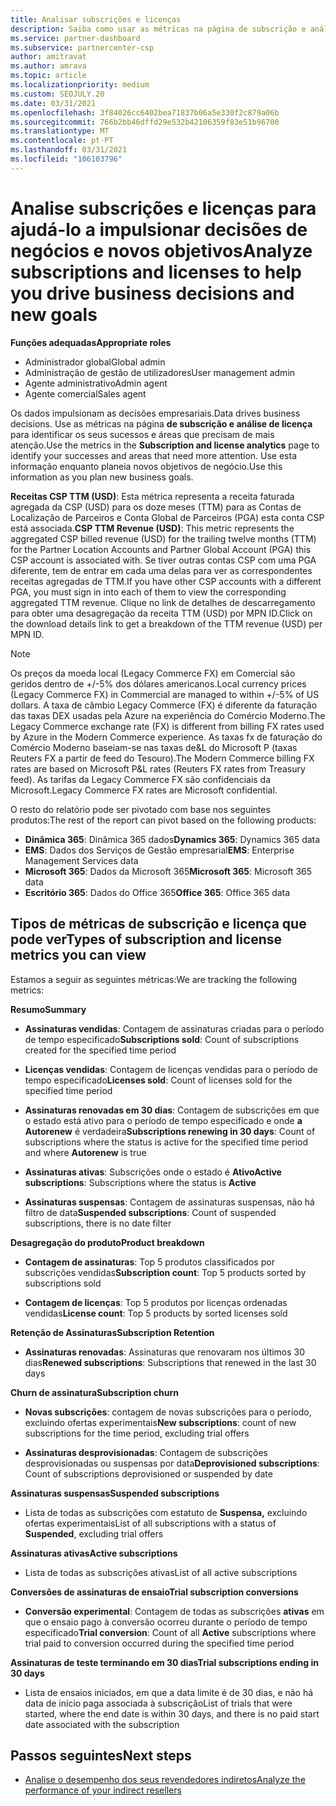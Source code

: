 ```yaml
---
title: Analisar subscrições e licenças
description: Saiba como usar as métricas na página de subscrição e análise de licenças para identificar os seus sucessos e áreas que precisam de mais atenção.
ms.service: partner-dashboard
ms.subservice: partnercenter-csp
author: amitravat
ms.author: amrava
ms.topic: article
ms.localizationpriority: medium
ms.custom: SEOJULY.20
ms.date: 03/31/2021
ms.openlocfilehash: 3f84026cc6402bea71837b06a5e330f2c879a06b
ms.sourcegitcommit: 766b2bb46dffd29e532b42106359f83e51b96700
ms.translationtype: MT
ms.contentlocale: pt-PT
ms.lasthandoff: 03/31/2021
ms.locfileid: "106103796"
---
```

# <a name="analyze-subscriptions-and-licenses-to-help-you-drive-business-decisions-and-new-goals"></a><span data-ttu-id="b7828-103">Analise subscrições e licenças para ajudá-lo a impulsionar decisões de negócios e novos objetivos</span><span class="sxs-lookup"><span data-stu-id="b7828-103">Analyze subscriptions and licenses to help you drive business decisions and new goals</span></span>

<span data-ttu-id="b7828-104">**Funções adequadas**</span><span class="sxs-lookup"><span data-stu-id="b7828-104">**Appropriate roles**</span></span>

- <span data-ttu-id="b7828-105">Administrador global</span><span class="sxs-lookup"><span data-stu-id="b7828-105">Global admin</span></span>
- <span data-ttu-id="b7828-106">Administração de gestão de utilizadores</span><span class="sxs-lookup"><span data-stu-id="b7828-106">User management admin</span></span>
- <span data-ttu-id="b7828-107">Agente administrativo</span><span class="sxs-lookup"><span data-stu-id="b7828-107">Admin agent</span></span>
- <span data-ttu-id="b7828-108">Agente comercial</span><span class="sxs-lookup"><span data-stu-id="b7828-108">Sales agent</span></span>

<span data-ttu-id="b7828-109">Os dados impulsionam as decisões empresariais.</span><span class="sxs-lookup"><span data-stu-id="b7828-109">Data drives business decisions.</span></span> <span data-ttu-id="b7828-110">Use as métricas na página **de subscrição e análise de licença** para identificar os seus sucessos e áreas que precisam de mais atenção.</span><span class="sxs-lookup"><span data-stu-id="b7828-110">Use the metrics in the **Subscription and license analytics** page to identify your successes and areas that need more attention.</span></span> <span data-ttu-id="b7828-111">Use esta informação enquanto planeia novos objetivos de negócio.</span><span class="sxs-lookup"><span data-stu-id="b7828-111">Use this information as you plan new business goals.</span></span>

<span data-ttu-id="b7828-112">**Receitas CSP TTM (USD)**: Esta métrica representa a receita faturada agregada da CSP (USD) para os doze meses (TTM) para as Contas de Localização de Parceiros e Conta Global de Parceiros (PGA) esta conta CSP está associada.</span><span class="sxs-lookup"><span data-stu-id="b7828-112">**CSP TTM Revenue (USD)**: This metric represents the aggregated CSP billed revenue (USD) for the trailing twelve months (TTM) for the Partner Location Accounts and Partner Global Account (PGA) this CSP account is associated with.</span></span> <span data-ttu-id="b7828-113">Se tiver outras contas CSP com uma PGA diferente, tem de entrar em cada uma delas para ver as correspondentes receitas agregadas de TTM.</span><span class="sxs-lookup"><span data-stu-id="b7828-113">If you have other CSP accounts with a different PGA, you must sign in into each of them to view the corresponding aggregated TTM revenue.</span></span>  <span data-ttu-id="b7828-114">Clique no link de detalhes de descarregamento para obter uma desagregação da receita TTM (USD) por MPN ID.</span><span class="sxs-lookup"><span data-stu-id="b7828-114">Click on the download details link to get a breakdown of the TTM revenue (USD) per MPN ID.</span></span>

>[!NOTE]
><span data-ttu-id="b7828-115">Os preços da moeda local (Legacy Commerce FX) em Comercial são geridos dentro de +/-5% dos dólares americanos.</span><span class="sxs-lookup"><span data-stu-id="b7828-115">Local currency prices (Legacy Commerce FX) in Commercial are managed to within +/-5% of US dollars.</span></span> <span data-ttu-id="b7828-116">A taxa de câmbio Legacy Commerce (FX) é diferente da faturação das taxas DEX usadas pela Azure na experiência do Comércio Moderno.</span><span class="sxs-lookup"><span data-stu-id="b7828-116">The Legacy Commerce exchange rate (FX) is different from billing FX rates used by Azure in the Modern Commerce experience.</span></span> <span data-ttu-id="b7828-117">As taxas fx de faturação do Comércio Moderno baseiam-se nas taxas de&L do Microsoft P (taxas Reuters FX a partir de feed do Tesouro).</span><span class="sxs-lookup"><span data-stu-id="b7828-117">The Modern Commerce billing FX rates are based on Microsoft P&L rates (Reuters FX rates from Treasury feed).</span></span> <span data-ttu-id="b7828-118">As tarifas da Legacy Commerce FX são confidenciais da Microsoft.</span><span class="sxs-lookup"><span data-stu-id="b7828-118">Legacy Commerce FX rates are Microsoft confidential.</span></span>


<span data-ttu-id="b7828-119">O resto do relatório pode ser pivotado com base nos seguintes produtos:</span><span class="sxs-lookup"><span data-stu-id="b7828-119">The rest of the report can pivot based on the following products:</span></span>

 - <span data-ttu-id="b7828-120">**Dinâmica 365**: Dinâmica 365 dados</span><span class="sxs-lookup"><span data-stu-id="b7828-120">**Dynamics 365**: Dynamics 365 data</span></span>  
 - <span data-ttu-id="b7828-121">**EMS**: Dados dos Serviços de Gestão empresarial</span><span class="sxs-lookup"><span data-stu-id="b7828-121">**EMS**: Enterprise Management Services data</span></span>  
 - <span data-ttu-id="b7828-122">**Microsoft 365**: Dados da Microsoft 365</span><span class="sxs-lookup"><span data-stu-id="b7828-122">**Microsoft 365**: Microsoft 365 data</span></span>  
 - <span data-ttu-id="b7828-123">**Escritório 365**: Dados do Office 365</span><span class="sxs-lookup"><span data-stu-id="b7828-123">**Office 365**: Office 365 data</span></span>  


## <a name="types-of-subscription-and-license-metrics-you-can-view"></a><span data-ttu-id="b7828-124">Tipos de métricas de subscrição e licença que pode ver</span><span class="sxs-lookup"><span data-stu-id="b7828-124">Types of subscription and license metrics you can view</span></span>

<span data-ttu-id="b7828-125">Estamos a seguir as seguintes métricas:</span><span class="sxs-lookup"><span data-stu-id="b7828-125">We are tracking the following metrics:</span></span>

<span data-ttu-id="b7828-126">**Resumo**</span><span class="sxs-lookup"><span data-stu-id="b7828-126">**Summary**</span></span>  
 - <span data-ttu-id="b7828-127">**Assinaturas vendidas**: Contagem de assinaturas criadas para o período de tempo especificado</span><span class="sxs-lookup"><span data-stu-id="b7828-127">**Subscriptions sold**: Count of subscriptions created for the specified time period</span></span>  
  
 - <span data-ttu-id="b7828-128">**Licenças vendidas**: Contagem de licenças vendidas para o período de tempo especificado</span><span class="sxs-lookup"><span data-stu-id="b7828-128">**Licenses sold**: Count of licenses sold for the specified time period</span></span>  
  
 - <span data-ttu-id="b7828-129">**Assinaturas renovadas em 30 dias**: Contagem de subscrições em que o estado está ativo para o período de tempo especificado e onde **a Autorenew** é verdadeira</span><span class="sxs-lookup"><span data-stu-id="b7828-129">**Subscriptions renewing in 30 days**: Count of subscriptions where the status is active for the specified time period and where **Autorenew** is true</span></span>
 
 - <span data-ttu-id="b7828-130">**Assinaturas ativas**: Subscrições onde o estado é **Ativo**</span><span class="sxs-lookup"><span data-stu-id="b7828-130">**Active subscriptions**: Subscriptions where the status is **Active**</span></span>  
 
 - <span data-ttu-id="b7828-131">**Assinaturas suspensas**: Contagem de assinaturas suspensas, não há filtro de data</span><span class="sxs-lookup"><span data-stu-id="b7828-131">**Suspended subscriptions**: Count of suspended subscriptions, there is no date filter</span></span>  

<span data-ttu-id="b7828-132">**Desagregação do produto**</span><span class="sxs-lookup"><span data-stu-id="b7828-132">**Product breakdown**</span></span>
  
 - <span data-ttu-id="b7828-133">**Contagem de assinaturas**: Top 5 produtos classificados por subscrições vendidas</span><span class="sxs-lookup"><span data-stu-id="b7828-133">**Subscription count**: Top 5 products sorted by subscriptions sold</span></span>  
 
 - <span data-ttu-id="b7828-134">**Contagem de licenças**: Top 5 produtos por licenças ordenadas vendidas</span><span class="sxs-lookup"><span data-stu-id="b7828-134">**License count**: Top 5 products by sorted licenses sold</span></span>

<span data-ttu-id="b7828-135">**Retenção de Assinaturas**</span><span class="sxs-lookup"><span data-stu-id="b7828-135">**Subscription Retention**</span></span>

 - <span data-ttu-id="b7828-136">**Assinaturas renovadas**: Assinaturas que renovaram nos últimos 30 dias</span><span class="sxs-lookup"><span data-stu-id="b7828-136">**Renewed subscriptions**: Subscriptions that renewed in the last 30 days</span></span>  

<span data-ttu-id="b7828-137">**Churn de assinatura**</span><span class="sxs-lookup"><span data-stu-id="b7828-137">**Subscription churn**</span></span>  
 - <span data-ttu-id="b7828-138">**Novas subscrições**: contagem de novas subscrições para o período, excluindo ofertas experimentais</span><span class="sxs-lookup"><span data-stu-id="b7828-138">**New subscriptions**: count of new subscriptions for the time period, excluding trial offers</span></span>  
 
 - <span data-ttu-id="b7828-139">**Assinaturas desprovisionadas**: Contagem de subscrições desprovisionadas ou suspensas por data</span><span class="sxs-lookup"><span data-stu-id="b7828-139">**Deprovisioned subscriptions**: Count of subscriptions deprovisioned or suspended by date</span></span>  

<span data-ttu-id="b7828-140">**Assinaturas suspensas**</span><span class="sxs-lookup"><span data-stu-id="b7828-140">**Suspended subscriptions**</span></span> 
 
 - <span data-ttu-id="b7828-141">Lista de todas as subscrições com estatuto de **Suspensa,** excluindo ofertas experimentais</span><span class="sxs-lookup"><span data-stu-id="b7828-141">List of all subscriptions with a status of **Suspended**, excluding trial offers</span></span>  
  
<span data-ttu-id="b7828-142">**Assinaturas ativas**</span><span class="sxs-lookup"><span data-stu-id="b7828-142">**Active subscriptions**</span></span>

 - <span data-ttu-id="b7828-143">Lista de todas as subscrições ativas</span><span class="sxs-lookup"><span data-stu-id="b7828-143">List of all active subscriptions</span></span>  

<span data-ttu-id="b7828-144">**Conversões de assinaturas de ensaio**</span><span class="sxs-lookup"><span data-stu-id="b7828-144">**Trial subscription conversions**</span></span>  

 - <span data-ttu-id="b7828-145">**Conversão experimental**: Contagem de todas as subscrições **ativas** em que o ensaio pago à conversão ocorreu durante o período de tempo especificado</span><span class="sxs-lookup"><span data-stu-id="b7828-145">**Trial conversion**: Count of all **Active** subscriptions where trial paid to conversion occurred during the specified time period</span></span>  

<span data-ttu-id="b7828-146">**Assinaturas de teste terminando em 30 dias**</span><span class="sxs-lookup"><span data-stu-id="b7828-146">**Trial subscriptions ending in 30 days**</span></span>  

 - <span data-ttu-id="b7828-147">Lista de ensaios iniciados, em que a data limite é de 30 dias, e não há data de início paga associada à subscrição</span><span class="sxs-lookup"><span data-stu-id="b7828-147">List of trials that were started, where the end date is within 30 days, and there is no paid start date associated with the subscription</span></span>  



## <a name="next-steps"></a><span data-ttu-id="b7828-148">Passos seguintes</span><span class="sxs-lookup"><span data-stu-id="b7828-148">Next steps</span></span>

- [<span data-ttu-id="b7828-149">Analise o desempenho dos seus revendedores indiretos</span><span class="sxs-lookup"><span data-stu-id="b7828-149">Analyze the performance of your indirect resellers</span></span>](analyze-indirect-resellers.md)